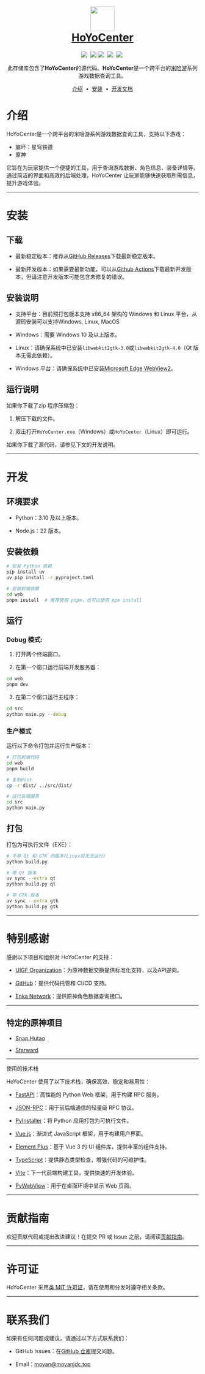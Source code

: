 <h1 align="center">
  <img src="https://cdn.jsdelivr.net/gh/moyanj/HoYoCenter/images/icon.png" width="64px" height="64px">
  <br>
  <a href="https://github.com/moyanj/HoYoCenter"> 
    HoYoCenter
  </a>
</h1>
<p align="center">
    <a target="_blank" href="https://github.com/moyanj"><img src="https://img.shields.io/badge/github-moyanj-brightgreen.svg"/></a>&nbsp; 
    <a href="https://github.com/psf/black"><img src="https://img.shields.io/badge/Code%20Style-black-000000.svg"/></a> 
    <a target="_blank" href="https://img.shields.io/badge/License-BSD-brightgreen.svg"><img src="https://img.shields.io/badge/License-BSD-brightgreen.svg" /></a>&nbsp;
    <a target="_blank" href="https://img.shields.io/github/languages/top/moyanj/HoYoCenter.svg"><img src="https://img.shields.io/github/languages/top/moyanj/HoYoCenter.svg" /></a>&nbsp;
    <a target="_blank" href="https://img.shields.io/github/commit-activity/t/moyanj/HoYoCenter"><img src="https://img.shields.io/github/commit-activity/t/moyanj/HoYoCenter" /></a>&nbsp;
</p>
<p align="center">
  此存储库包含了<strong>HoYoCenter</strong>的源代码。<strong>HoYoCenter</strong>是一个跨平台的<a href="https://www.mihoyo.com">米哈游</a>系列游戏数据查询工具。
</p>

<p align="center">
<a href="#介绍">介绍</a> &nbsp;&bull;&nbsp;
<a href="#安装">安装</a> &nbsp;&bull;&nbsp;
<a href="#开发">开发文档</a>
</p>


# 介绍

HoYoCenter是一个跨平台的米哈游系列游戏数据查询工具，支持以下游戏：

- 崩坏：星穹铁道
- 原神

它旨在为玩家提供一个便捷的工具，用于查询游戏数据、角色信息、装备详情等。通过简洁的界面和高效的后端处理，HoYoCenter 让玩家能够快速获取所需信息，提升游戏体验。


---

# 安装


## 下载


- 最新稳定版本：推荐从[GitHub Releases](https://github.com/moyanj/HoYoCenter/releases)下载最新稳定版本。

- 最新开发版本：如果需要最新功能，可以从[Github Actions](https://github.com/moyanj/HoYoCenter/actions/workflows/debug.yml)下载最新开发版本，但请注意开发版本可能包含未修复的错误。


## 安装说明


- 支持平台：目前预打包版本支持 x86_64 架构的 Windows 和 Linux 平台，从源码安装可以支持Windows, Linux, MacOS

- Windows：需要 Windows 10 及以上版本。

- Linux：请确保系统中已安装`libwebkit2gtk-3.0`或`libwebkit2gtk-4.0`（Qt 版本无需此依赖）。

- Windows 平台：请确保系统中已安装[Microsoft Edge WebView2](https://developer.microsoft.com/zh-cn/microsoft-edge/webview2/)。


## 运行说明


如果你下载了zip 程序压缩包：

1. 解压下载的文件。

2. 双击打开`HoYoCenter.exe`（Windows）或`HoYoCenter`（Linux）即可运行。

如果你下载了源代码，请参见下文的开发说明。


---

# 开发


## 环境要求


- Python：3.10 及以上版本。

- Node.js：22 版本。

## 安装依赖

```bash
# 安装 Python 依赖
pip install uv
uv pip install -r pyproject.toml

# 安装前端依赖
cd web
pnpm install  # 推荐使用 pnpm，也可以使用 npm install
```

## 运行

### Debug 模式: 


1. 打开两个终端窗口。

2. 在第一个窗口运行前端开发服务器：

```bash
cd web
pnpm dev
```

3. 在第二个窗口运行主程序：


```bash
cd src
python main.py --debug
```


### 生产模式

运行以下命令打包并运行生产版本：


```bash
# 打包前端代码
cd web
pnpm build

# 复制dist
cp -r dist/ ../src/dist/

# 运行后端服务
cd src
python main.py
```

## 打包

打包为可执行文件（EXE）：

```bash
# 不带 Qt 和 GTK 的版本(Linux将无法运行)
python build.py

# 带 Qt 版本
uv sync --extra qt
python build.py qt

# 带 GTK 版本
uv sync --extra gtk
python build.py gtk
```

---


# 特别感谢

感谢以下项目和组织对 HoYoCenter 的支持：


- [UIGF Organization](https://uigf.org)：为原神数据交换提供标准化支持，以及API逆向。

- [GitHub](https://github.com)：提供代码托管和 CI/CD 支持。

- [Enka Network](https://enka.network)：提供原神角色数据查询接口。

---

## 特定的原神项目

- [Snap.Hutao](https://hut.ao)

- [Starward](https://github.com/Scighost/Starward)


---

使用的技术栈

HoYoCenter 使用了以下技术栈，确保高效、稳定和易用性：

- [FastAPI](https://github.com/tiangolo/fastapi)：高性能的 Python Web 框架，用于构建 RPC 服务。

- [JSON-RPC](https://www.jsonrpc.org/)：用于前后端通信的轻量级 RPC 协议。

- [PyInstaller](https://github.com/pyinstaller/pyinstaller)：将 Python 应用打包为可执行文件。

- [Vue.js](https://vuejs.org/)：渐进式 JavaScript 框架，用于构建用户界面。

- [Element Plus](https://element-plus.org/)：基于 Vue 3 的 UI 组件库，提供丰富的组件支持。

- [TypeScript](https://www.typescriptlang.org/)：提供静态类型检查，增强代码的可维护性。

- [Vite](https://vitejs.dev/)：下一代前端构建工具，提供快速的开发体验。

- [PyWebView](https://github.com/r0x0r/pywebview)：用于在桌面环境中显示 Web 页面。


---

# 贡献指南

欢迎贡献代码或提出改进建议！在提交 PR 或 Issue 之前，请阅读[贡献指南](CONTRIBUTING.md)。

---

# 许可证

HoYoCenter 采用[类 MIT 许可证](LICENSE)，请在使用和分发时遵守相关条款。


---


# 联系我们

如果有任何问题或建议，请通过以下方式联系我们：

- GitHub Issues：在[GitHub 仓库](https://github.com/moyanj/HoYoCenter/issues)提交问题。

- Email：moyan@moyanjdc.top

